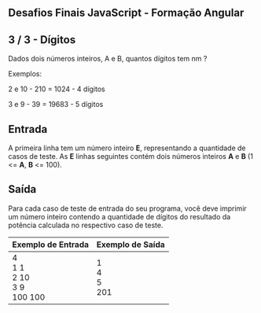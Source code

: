 Desafios Finais JavaScript - Formação Angular
---------------------------------------------
3 / 3 - Dígitos
---------------

Dados dois números inteiros, A e B, quantos dígitos tem nm ?

Exemplos:

2 e 10 - 210 = 1024 - 4 dígitos

3 e 9 - 39 = 19683 - 5 dígitos

Entrada
-------

A primeira linha tem um número inteiro **E**, representando a quantidade de casos de teste. As **E** linhas seguintes contém dois números inteiros **A** e **B** (1 <= **A**, **B** <= 100).

Saída
-----

Para cada caso de teste de entrada do seu programa, você deve imprimir um número inteiro contendo a quantidade de dígitos do resultado da potência calculada no respectivo caso de teste.

| Exemplo de Entrada                         | Exemplo de Saída    |
|:-------------------------------------------|:--------------------|
| 4<br>1 1<br>2 10<br>3 9<br>100 100         | 1<br>4<br>5<br>201  |